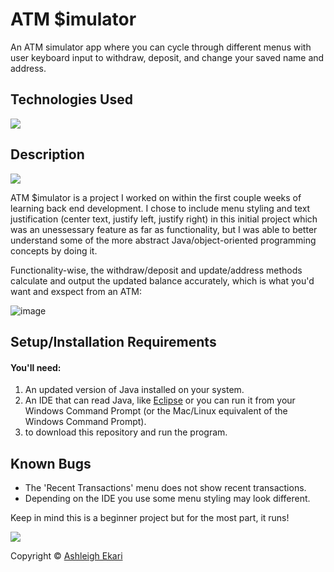 # ATM $imulator

An ATM simulator app where you can cycle through different menus with user keyboard input to withdraw, deposit, and change your saved name and address.
## Technologies Used

![](https://img.shields.io/badge/-Java-black.svg?style=flat-square&logo=openjdk&colorB=000)

## Description

![](https://i.imgur.com/AgjaXE1.png)

ATM $imulator is a project I worked on within the first couple weeks of learning back end development. I chose to include menu styling and text justification (center text, justify left, justify right) in this initial project which was an unessessary feature as far as functionality, but I was able to better understand some of the more abstract Java/object-oriented programming concepts by doing it.

Functionality-wise, the withdraw/deposit and update/address methods calculate and output the updated balance accurately, which is what you'd want and exspect from an ATM:

![image](https://i.imgur.com/8kTNqca.gif)

## Setup/Installation Requirements

#### You'll need:
1. An updated version of Java installed on your system.
2. An IDE that can read Java, like [Eclipse](https://www.eclipse.org/downloads/) or you can run it from your Windows Command Prompt (or the Mac/Linux equivalent of the Windows Command Prompt).
3. to download this repository and run the program.

## Known Bugs
- The 'Recent Transactions' menu does not show recent transactions.
- Depending on the IDE you use some menu styling may look different.

Keep in mind this is a beginner project but for the most part, it runs!

![](https://i.imgur.com/N3WKGf3.png)

Copyright © [Ashleigh Ekari](https://www.ashleighekari.com)
